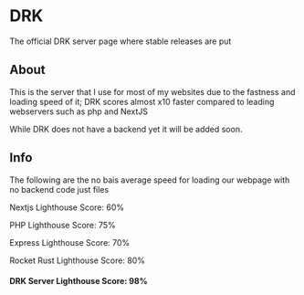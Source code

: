 # DRK
The official DRK server page where stable releases are put


## About

This is the server that I use for most of my websites due to the fastness and loading speed of it; DRK scores almost x10 faster compared to leading webservers such as php and NextJS

While DRK does not have a backend yet it will be added soon. 


## Info
The following are the no bais average speed for loading our webpage with no backend code just files

Nextjs Lighthouse Score: 60%

PHP Lighthouse Score: 75%

Express Lighthouse Score: 70%

Rocket Rust Lighthouse Score: 80%

#### DRK Server Lighthouse Score: 98%
